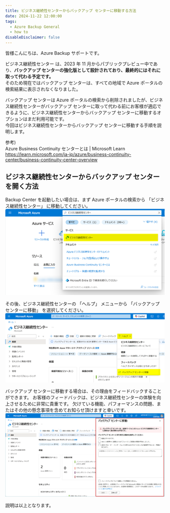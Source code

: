 ```yaml
---
title: ビジネス継続性センターからバックアップ センターに移動する方法
date: 2024-11-22 12:00:00
tags:
  - Azure Backup General
  - how to
disableDisclaimer: false
---
```


<!-- more -->
皆様こんにちは、Azure Backup サポートです。

ビジネス継続性センター は、2023 年 11 月からパブリックプレビュー中であり、**バックアップ センターの強化版として設計されており、最終的にはそれに取って代わる予定です。**  
そのため現在ではバックアップ センターは、すべての地域で Azure ポータルの検索結果に表示されなくなりました。  

バックアップ センターは Azure ポータルの検索から削除されましたが、ビジネス継続性センターがバックアップ センターに取って代わる前にお客様が適応できるように、ビジネス継続性センターからバックアップ センターに移動するオプションはまだ利用可能です。  
今回はビジネス継続性センターからバックアップ センターに移動する手順を説明します。  

参考)  
Azure Business Continuity センターとは | Microsoft Learn  
https://learn.microsoft.com/ja-jp/azure/business-continuity-center/business-continuity-center-overview


## ビジネス継続性センターからバックアップ センターを開く方法
Backup Center を起動したい場合は、まず Azure ポータルの検索から 「ビジネス継続性センター」 に移動してください。
![](./HowToMoveToBCFromABCC/HowToMoveToBCFromABCC_1.png)

その後、ビジネス継続性センターの 「ヘルプ」 メニューから 「バックアップ センターに移動」 を選択してください。
![](./HowToMoveToBCFromABCC/HowToMoveToBCFromABCC_2.png)

バックアップ センターに移動する場合は、その理由をフィードバックすることができます。
お客様のフィードバックは、ビジネス継続性センターの体験を向上させるために非常に貴重です。
欠けている機能、パフォーマンスの問題、またはその他の懸念事項を含めてお知らせ頂けますと幸いです。
![](./HowToMoveToBCFromABCC/HowToMoveToBCFromABCC_3.png)

説明は以上となります。